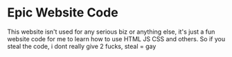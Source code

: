 # Epic Website Code
This website isn't used for any serious biz or anything else, it's just a fun website code for me to learn how to use HTML JS CSS and others. So if you steal the code, i dont really give 2 fucks, steal = gay

